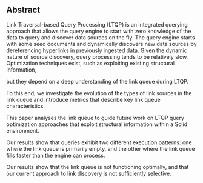 ## Abstract
<!-- Context      -->
Link Traversal-based Query Processing (LTQP) is an integrated querying approach that allows the query engine to start with zero knowledge of the data to query and discover data sources on the fly.
The query engine starts with some seed documents and dynamically discovers new data sources by dereferencing hyperlinks in previously ingested data.
Given the dynamic nature of source discovery, query processing tends to be relatively slow.
Optimization techniques exist, such as exploiting existing structural information, 
<!-- Need         -->
but they depend on a deep understanding of the link queue during LTQP.
<!-- Task         -->
To this end,
we investigate the evolution of the types of link sources in the link queue and introduce metrics that describe key link queue characteristics. 
<!-- Object       -->
This paper analyses the link queue to guide future work on LTQP query optimization approaches that exploit structural information within a Solid environment.
<!-- Findings     -->
Our results show that queries exhibit two different execution patterns:
one where the link queue is primarily empty,
and the other where the link queue fills faster than the engine can process. 
<!-- Conclusion   -->
Our results show that the link queue is not functioning optimally, and that our current approach to link discovery is not sufficiently selective. 

